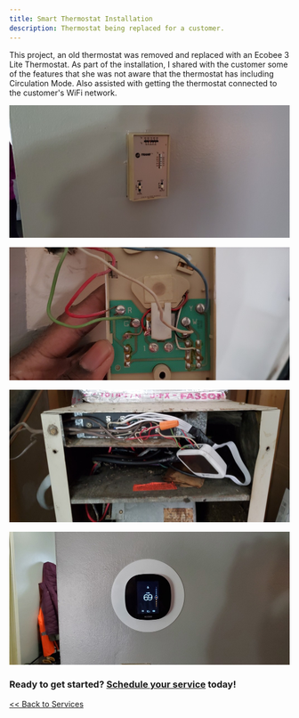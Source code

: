 ```yaml
---
title: Smart Thermostat Installation
description: Thermostat being replaced for a customer.
---
```


This project, an old thermostat was removed and replaced with an Ecobee 3 Lite Thermostat. As part of the 
installation, I shared with the customer some of the features that she was not aware that the thermostat
has including Circulation Mode. Also assisted with getting the thermostat connected to the customer's 
WiFi network.

![](/images/thermostat_20210213/re20210213_111551.jpg)

![](/images/thermostat_20210213/re20210213_111932.jpg)

![](/images/thermostat_20210213/re20210213_120441.jpg)

![](/images/thermostat_20210213/re20210213_123820.jpg)

<h3>Ready to get started? <a href="/request">Schedule your service</a> today!</h3>

[<< Back to Services](/services)

